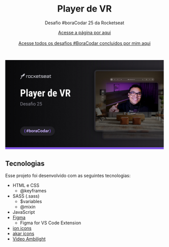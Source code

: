<h1 align="center">Player de VR</h1>

<p align="center">Desafio #boraCodar 25 da Rocketseat</p>

<p align="center">
    <a href="https://lucasregisdemoraes.github.io/boracodar/challenges/player-de-vr">Acesse a página por aqui</a>
    <br>
    <br>
    <a href="https://lucasregisdemoraes.github.io/boracodar">Acesse todos os desafios #BoraCodar concluidos por mim aqui</a>
</p>

<br>

<p align="center">
    <img src="../../previews/player-de-vr.jpg">
</p>

## Tecnologias

Esse projeto foi desenvolvido com as seguintes tecnologias:

- HTML e CSS
    - @keyframes
- SASS (.sass)
    - $variables
    - @mixin
- JavaScript
- [Figma](https://www.figma.com)
    - Figma for VS Code Extension
- [ion icons](https://ionic.io/ionicons)
- [akar icons](hhttps://akaricons.com/)
- [Video Ambilight](https://brunos3d.github.io/video-ambilight/)